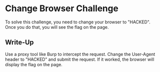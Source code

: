 # Change Browser Challenge

To solve this challenge, you need to change your browser to "HACKED". Once you do that, you will see the flag on the page.

## Write-Up

Use a proxy tool like Burp to intercept the request. Change the User-Agent header to "HACKED" and submit the request.
If it worked, the browser will display the flag on the page.